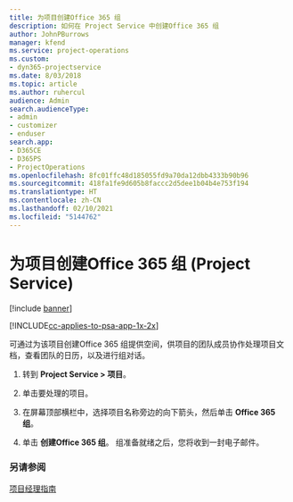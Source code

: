 ```yaml
---
title: 为项目创建Office 365 组
description: 如何在 Project Service 中创建Office 365 组
author: JohnPBurrows
manager: kfend
ms.service: project-operations
ms.custom:
- dyn365-projectservice
ms.date: 8/03/2018
ms.topic: article
ms.author: ruhercul
audience: Admin
search.audienceType:
- admin
- customizer
- enduser
search.app:
- D365CE
- D365PS
- ProjectOperations
ms.openlocfilehash: 8fc01ffc48d185055fd9a70da12dbb4333b90b96
ms.sourcegitcommit: 418fa1fe9d605b8faccc2d5dee1b04b4e753f194
ms.translationtype: HT
ms.contentlocale: zh-CN
ms.lasthandoff: 02/10/2021
ms.locfileid: "5144762"
---
```

# <a name="create-an-office-365-group-for-a-project-project-service"></a>为项目创建Office 365 组 (Project Service)

[!include [banner](../includes/psa-now-project-operations.md)]

[!INCLUDE[cc-applies-to-psa-app-1x-2x](../includes/cc-applies-to-psa-app-1x-2x.md)]

可通过为该项目创建Office 365 组提供空间，供项目的团队成员协作处理项目文档，查看团队的日历，以及进行组对话。  
  
1.  转到 **Project Service > 项目**。  
  
2.  单击要处理的项目。  
  
3.  在屏幕顶部横栏中，选择项目名称旁边的向下箭头，然后单击 **Office 365 组**。  
  
4.  单击 **创建Office 365 组**。 组准备就绪之后，您将收到一封电子邮件。  
  
### <a name="see-also"></a>另请参阅  
 [项目经理指南](../psa/project-manager-guide.md)
